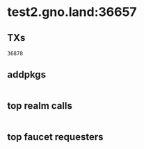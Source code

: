 # test2.gno.land:36657

## TXs
```
36878
```

## addpkgs
```
```

## top realm calls
```
```

## top faucet requesters
```
```

